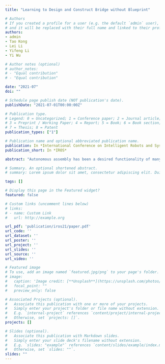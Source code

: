 ```yaml
---
title: "Learning to Design and Construct Bridge without Blueprint"

# Authors
# If you created a profile for a user (e.g. the default `admin` user), write the username (folder name) here 
# and it will be replaced with their full name and linked to their profile.
authors:
- admin
- Tao Kong
- Lei Li
- Yifeng Li
- Yi Wu

# Author notes (optional)
# author_notes:
# - "Equal contribution"
# - "Equal contribution"

date: "2021-07"
doi: ""

# Schedule page publish date (NOT publication's date).
publishDate: "2021-07-01T00:00:00Z"

# Publication type.
# Legend: 0 = Uncategorized; 1 = Conference paper; 2 = Journal article;
# 3 = Preprint / Working Paper; 4 = Report; 5 = Book; 6 = Book section;
# 7 = Thesis; 8 = Patent
publication_types: ["1"]

# Publication name and optional abbreviated publication name.
publication: In *International Conference on Intelligent Robots and Systems*
publication_short: In *IROS*

abstract: "Autonomous assembly has been a desired functionality of many intelligent robot systems. We study a new challenging assembly task, designing and constructing a bridge without a blueprint. In this task, the robot needs to first design a feasible bridge architecture for arbitrarily wide cliffs and then manipulate the blocks reliably to construct a stable bridge according to the proposed design. In this paper, we propose a bi-level approach to tackle this task. At the high level, the system learns a bridge blueprint policy in a physical simulator using deep reinforcement learning and curriculum learning. A policy is represented as an attention-based neural network with object-centric input, which enables generalization to different numbers of blocks and cliff widths. For low-level control, we implement a motion-planning-based policy for real-robot motion control, which can be directly combined with a trained blueprint policy for real-world bridge construction without tuning. In our field study, our bi-level robot system demonstrates the capability of manipulating blocks to construct a diverse set of bridges with different architectures."

# Summary. An optional shortened abstract.
# summary: Lorem ipsum dolor sit amet, consectetur adipiscing elit. Duis posuere tellus ac convallis placerat. Proin tincidunt magna sed ex sollicitudin condimentum.

tags: []

# Display this page in the Featured widget?
featured: false

# Custom links (uncomment lines below)
# links:
# - name: Custom Link
#   url: http://example.org

url_pdf: 'publication/iros21/paper.pdf'
url_code: ''
url_dataset: ''
url_poster: ''
url_project: ''
url_slides: ''
url_source: ''
url_video: ''

# Featured image
# To use, add an image named `featured.jpg/png` to your page's folder. 
# image:
#   caption: 'Image credit: [**Unsplash**](https://unsplash.com/photos/pLCdAaMFLTE)'
#   focal_point: ""
#   preview_only: false

# Associated Projects (optional).
#   Associate this publication with one or more of your projects.
#   Simply enter your project's folder or file name without extension.
#   E.g. `internal-project` references `content/project/internal-project/index.md`.
#   Otherwise, set `projects: []`.
projects: []

# Slides (optional).
#   Associate this publication with Markdown slides.
#   Simply enter your slide deck's filename without extension.
#   E.g. `slides: "example"` references `content/slides/example/index.md`.
#   Otherwise, set `slides: ""`.
slides: ""
---
```


